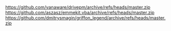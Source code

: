 https://github.com/vanaware/drivepm/archive/refs/heads/master.zip
https://github.com/aszasz/emmekit.vba/archive/refs/heads/master.zip
https://github.com/dmitrysmagin/griffon_legend/archive/refs/heads/master.zip
